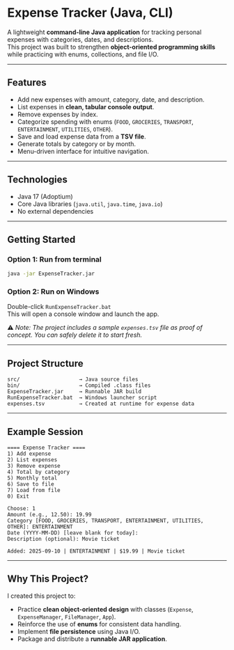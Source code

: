 # Expense Tracker (Java, CLI)

A lightweight **command-line Java application** for tracking personal expenses with categories, dates, and descriptions.  
This project was built to strengthen **object-oriented programming skills** while practicing with enums, collections, and file I/O.  

---

## Features
- Add new expenses with amount, category, date, and description.  
- List expenses in **clean, tabular console output**. 
- Remove expenses by index.  
- Categorize spending with enums (`FOOD`, `GROCERIES`, `TRANSPORT`, `ENTERTAINMENT`, `UTILITIES`, `OTHER`).  
- Save and load expense data from a **TSV file**.  
- Generate totals by category or by month.  
-  Menu-driven interface for intuitive navigation.  

---

## Technologies
- Java 17 (Adoptium)  
- Core Java libraries (`java.util`, `java.time`, `java.io`)  
- No external dependencies  

---

## Getting Started

### Option 1: Run from terminal
```bash
java -jar ExpenseTracker.jar
```

### Option 2: Run on Windows
Double-click `RunExpenseTracker.bat`  
This will open a console window and launch the app.

⚠️ *Note: The project includes a sample `expenses.tsv` file as proof of concept. You can safely delete it to start fresh.*

---

## Project Structure
```
src/                   → Java source files
bin/                   → Compiled .class files
ExpenseTracker.jar     → Runnable JAR build
RunExpenseTracker.bat  → Windows launcher script
expenses.tsv           → Created at runtime for expense data
```

---

## Example Session
```
==== Expense Tracker ====
1) Add expense
2) List expenses
3) Remove expense
4) Total by category
5) Monthly total
6) Save to file
7) Load from file
0) Exit

Choose: 1
Amount (e.g., 12.50): 19.99
Category [FOOD, GROCERIES, TRANSPORT, ENTERTAINMENT, UTILITIES, OTHER]: ENTERTAINMENT
Date (YYYY-MM-DD) [leave blank for today]:
Description (optional): Movie ticket

Added: 2025-09-10 | ENTERTAINMENT | $19.99 | Movie ticket
```

---

## Why This Project?
I created this project to:
- Practice **clean object-oriented design** with classes (`Expense`, `ExpenseManager`, `FileManager`, `App`).  
- Reinforce the use of **enums** for consistent data handling.  
- Implement **file persistence** using Java I/O.  
- Package and distribute a **runnable JAR application**.  
